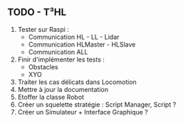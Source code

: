 ## TODO - T³HL

1. Tester sur Raspi :
    * Communication HL - LL - Lidar
    * Communication HLMaster - HLSlave
    * Communication ALL
2. Finir d'implémenter les tests : 
    * Obstacles
    * XYO
3. Traiter les cas délicats dans Locomotion
4. Mettre à jour la documentation
5. Etoffer la classe Robot
6. Créer un squelette stratégie : Script Manager, Script ?
7. Créer un Simulateur + Interface Graphique ?
